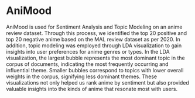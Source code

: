 # AniMood

AniMood is used for Sentiment Analysis and Topic Modeling on an anime review dataset. Through this process, we identified the top 20 positive and top 20 negative anime based on the MAL review dataset as per 2020. In addition, topic modeling was employed through LDA visualization to gain insights into user preferences for anime genres or types. In the LDA visualization, the largest bubble represents the most dominant topic in the corpus of documents, indicating the most frequently occurring and influential theme. Smaller bubbles correspond to topics with lower overall weights in the corpus, signifying less dominant themes. These visualizations not only helped us rank anime by sentiment but also provided valuable insights into the kinds of anime that resonate most with users.
